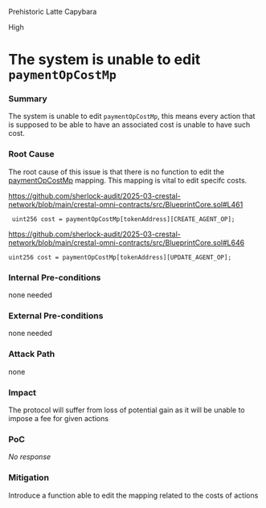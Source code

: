 Prehistoric Latte Capybara

High

# The system is unable to edit `paymentOpCostMp`

### Summary

The system is unable to edit `paymentOpCostMp`, this means every action that is supposed to be able to have an associated cost is unable to have such cost.

### Root Cause

The root cause of this issue is that there is no function to edit the [paymentOpCostMp](https://github.com/sherlock-audit/2025-03-crestal-network/blob/main/crestal-omni-contracts/src/BlueprintCore.sol#L97-L98) mapping. This mapping is vital to edit specifc costs. 

https://github.com/sherlock-audit/2025-03-crestal-network/blob/main/crestal-omni-contracts/src/BlueprintCore.sol#L461

```solidity
 uint256 cost = paymentOpCostMp[tokenAddress][CREATE_AGENT_OP];
```

https://github.com/sherlock-audit/2025-03-crestal-network/blob/main/crestal-omni-contracts/src/BlueprintCore.sol#L646

```solidity
uint256 cost = paymentOpCostMp[tokenAddress][UPDATE_AGENT_OP];
```

### Internal Pre-conditions

none needed

### External Pre-conditions

none needed

### Attack Path

none

### Impact

The protocol will suffer from loss of potential gain as it will be unable to impose a fee for given actions

### PoC

_No response_

### Mitigation

Introduce a function able to edit the mapping related to the costs of actions